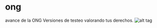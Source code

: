 # ong
avance de la ONG
Versiones de testeo valorando tus derechos.
![alt tag](https://scontent-mia1-1.xx.fbcdn.net/hphotos-xtp1/t31.0-8/12244264_1061995733835010_7918954032505583208_o.jpg)
